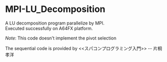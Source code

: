 # MPI-LU_Decomposition

A LU decomposition program parallelize by MPI.  
Executed successfully on A64FX platform.

*Note*: This code doesn't implement the pivot selection

The sequential code is provided by <<スパコンプログラミング入門>> -- 片桐孝洋